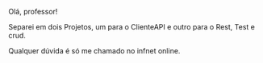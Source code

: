 Olá, professor!

Separei em dois Projetos, um para o ClienteAPI e outro para o Rest, Test e crud.

Qualquer dúvida é só me chamado no infnet online.
